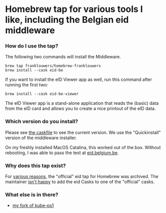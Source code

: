 # Homebrew tap for various tools I like, including the Belgian eid middleware

### How do I use the tap?

The following two commands will install the Middleware.

```
brew tap franklouwers/homebrew-franklouwers
brew install --cask eid-be
```

If you want to install the eID Viewer app as well, run this command after running the first two:

```
brew install --cask eid-be-viewer
```

The eID Viewer app is a stand-alone application that reads the (basic) data
from the eID card and allows you to create a nice printout of the eID data.

### Which version do you install?

Please see [the caskfile](Casks/eid-be.rb#L2) to see the current version. We use the "Quickinstall" version of the middleware installer.

On my freshly installed MacOS Catalina, this worked out of the box. Without rebooting, I
was able to pass the test at [eid.belgium.be](https://eid.belgium.be).

### Why does this tap exist?

For [various reasons](https://github.com/Homebrew/homebrew-cask/issues/59021),
the "official" eid tap for Homebrew was archived. The maintainer [isn't
happy](https://github.com/Homebrew/homebrew-cask/pull/65165#issuecomment-504672465) to add the eid Casks to one of the "official" casks.

### What else is in there?

- [my fork of kube-ps1](https://github.com/franklouwers/kube-ps1)
